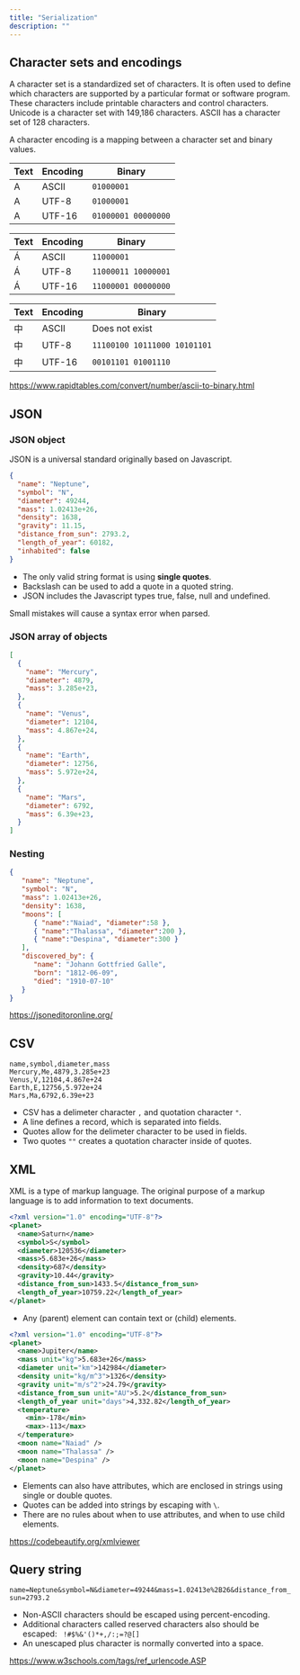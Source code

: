 ```yaml
---
title: "Serialization"
description: ""
---
```


## Character sets and encodings

A character set is a standardized set of characters. It is often used to define which characters are supported by a particular format or software program. These characters include printable characters and control characters. Unicode is a character set with 149,186 characters. ASCII has a character set of 128 characters.

A character encoding is a mapping between a character set and binary values.

| Text | Encoding | Binary                  |
| ---- | -------- | ----------------------- |
| A    | ASCII    | ```01000001```          |
| A    | UTF-8    | ```01000001```          |
| A    | UTF-16   | ```01000001 00000000``` |

| Text | Encoding | Binary                  |
| ---- | -------- | ----------------------- |
| Á    | ASCII    | ```11000001```          |
| Á    | UTF-8    | ```11000011 10000001``` |
| Á    | UTF-16   | ```11000001 00000000``` |

| Text | Encoding | Binary                           |
| ---- | -------- | -------------------------------- |
| 中   | ASCII    | Does not exist                   |
| 中   | UTF-8    | ```11100100 10111000 10101101``` |
| 中   | UTF-16   | ```00101101 01001110```          |


https://www.rapidtables.com/convert/number/ascii-to-binary.html

## JSON

### JSON object

JSON is a universal standard originally based on Javascript.

```json
{
  "name": "Neptune",
  "symbol": "N",
  "diameter": 49244,
  "mass": 1.02413e+26,
  "density": 1638,
  "gravity": 11.15,
  "distance_from_sun": 2793.2,
  "length_of_year": 60182,
  "inhabited": false
}
```

- The only valid string format is using **single quotes**.
- Backslash can be used to add a quote in a quoted string. 
- JSON includes the Javascript types true, false, null and undefined.

Small mistakes will cause a syntax error when parsed.

### JSON array of objects
```json
[
  {
    "name": "Mercury",
    "diameter": 4879,
    "mass": 3.285e+23,
  },
  {
    "name": "Venus",
    "diameter": 12104,
    "mass": 4.867e+24,
  },
  {
    "name": "Earth",
    "diameter": 12756,
    "mass": 5.972e+24,
  },
  {
    "name": "Mars",
    "diameter": 6792,
    "mass": 6.39e+23,
  }
]
```

### Nesting 
```json
{
   "name": "Neptune",
   "symbol": "N",
   "mass": 1.02413e+26,
   "density": 1638,
   "moons": [
      { "name":"Naiad", "diameter":58 },
      { "name":"Thalassa", "diameter":200 },
      { "name":"Despina", "diameter":300 }
   ],
   "discovered_by": {
      "name": "Johann Gottfried Galle",
      "born": "1812-06-09",
      "died": "1910-07-10"      
   }
}
```

https://jsoneditoronline.org/

## CSV

```
name,symbol,diameter,mass
Mercury,Me,4879,3.285e+23
Venus,V,12104,4.867e+24
Earth,E,12756,5.972e+24
Mars,Ma,6792,6.39e+23
```
- CSV has a delimeter character ```,``` and quotation character ```"```.
- A line defines a record, which is separated into fields.
- Quotes allow for the delimeter character to be used in fields.
- Two quotes ```""``` creates a quotation character inside of quotes.

## XML

XML is a type of markup language. The original purpose of a markup language is to add information to text documents.

```xml
<?xml version="1.0" encoding="UTF-8"?>
<planet>
  <name>Saturn</name>
  <symbol>S</symbol>
  <diameter>120536</diameter>
  <mass>5.683e+26</mass>
  <density>687</density>
  <gravity>10.44</gravity>
  <distance_from_sun>1433.5</distance_from_sun>
  <length_of_year>10759.22</length_of_year>
</planet>
```
- Any (parent) element can contain text or (child) elements.

```xml
<?xml version="1.0" encoding="UTF-8"?>
<planet>
  <name>Jupiter</name>
  <mass unit="kg">5.683e+26</mass>
  <diameter unit="km">142984</diameter>
  <density unit="kg/m^3">1326</density>
  <gravity unit="m/s^2">24.79</gravity>
  <distance_from_sun unit="AU">5.2</distance_from_sun>
  <length_of_year unit="days">4,332.82</length_of_year>
  <temperature>
    <min>-178</min>
    <max>-113</max>
  </temperature>
  <moon name="Naiad" />
  <moon name="Thalassa" />
  <moon name="Despina" />
</planet>
```
- Elements can also have attributes, which are enclosed in strings using single or double quotes.
- Quotes can be added into strings by escaping with ```\```.
- There are no rules about when to use attributes, and when to use child elements.

https://codebeautify.org/xmlviewer

## Query string

```name=Neptune&symbol=N&diameter=49244&mass=1.02413e%2B26&distance_from_sun=2793.2```
- Non-ASCII characters should be escaped using percent-encoding.
- Additional characters called reserved characters also should be escaped: ``` !#$%&'()*+,/:;=?@[]```
- An unescaped plus character is normally converted into a space.

https://www.w3schools.com/tags/ref_urlencode.ASP
